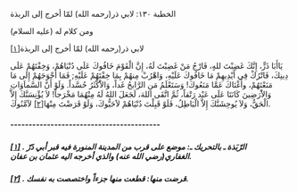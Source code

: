  الخطبة  ١٣٠: لابي ذر(رحمه الله) لمّا أخرج إلى الربذة	

ومن كلام له (عليه السلام)

لابي ذر(رحمه الله) لمّا أخرج إلى الربذة[[١\]](https://arabic.balaghah.net/node/581#_ftn1)

يَاأَبَا ذَرٍّ، إِنَّكَ غَضِبْتَ للهِِ، فَارْجُ مَنْ  غَضِبْتَ لَهُ، إِنَّ الْقَوْمَ خَافُوكَ عَلَى دُنْيَاهُمْ، وَخِفْتَهُمْ  عَلَى دِينِكَ، فَاتْرُكْ فِي أَيْدِيهِمْ مَا خَافُوكَ عَلَيْهِ،  وَاهْرُبْ مِنهُمْ بِمَا خِفْتَهُمْ عَلَيْهِ; فَمَا أَحْوَجَهُمْ إِلَى  مَا مَنَعْتَهُمْ، وأَغْنَاكَ عَمَّا مَنَعُوكَ! وَسَتَعْلَمُ مَنِ  الرَّابحُ غَداً، وَالاَْكْثَرُ حُسَّداً. وَلَوْ أَنَّ السَّماَوَاتِ  وَالاَْرَضِينَ كَانَتَا عَلَى عَبْد رَتْقاً، ثُمَّ اتَّقَى اللهَ،  لَجَعَلَ اللهُ لَهُ مِنْهُمَا مَخْرَجاً! لاَ يُؤْنِسَنَّكَ إِلاَّ  الْحَقُّ، وَلاَ يُوحِشَنَّكَ إِلاَّ الْبَاطِلُ، فَلَوْ قَبِلْتَ  دُنْيَاهُمْ لاََحَبُّوكَ، وَلَوْ قَرَضْتَ مِنْهَا[[٢\]](https://arabic.balaghah.net/node/581#_ftn2) لاََمَّنُوكَ.

##### -----------------------------------------

##### [[١\]](https://arabic.balaghah.net/node/581#_ftnref1) . الرّبَذة ـ بالتحريك ـ: موضع على قرب من المدينة المنورة فيه قبر أبي ذَرّ الغفاري(رضي الله عنه) والذي أخرجه اليه عثمان بن عفان.

##### [[٢\]](https://arabic.balaghah.net/node/581#_ftnref2) . قرضت منها: قطعت منها جزءاً واختصصت به نفسك. 
